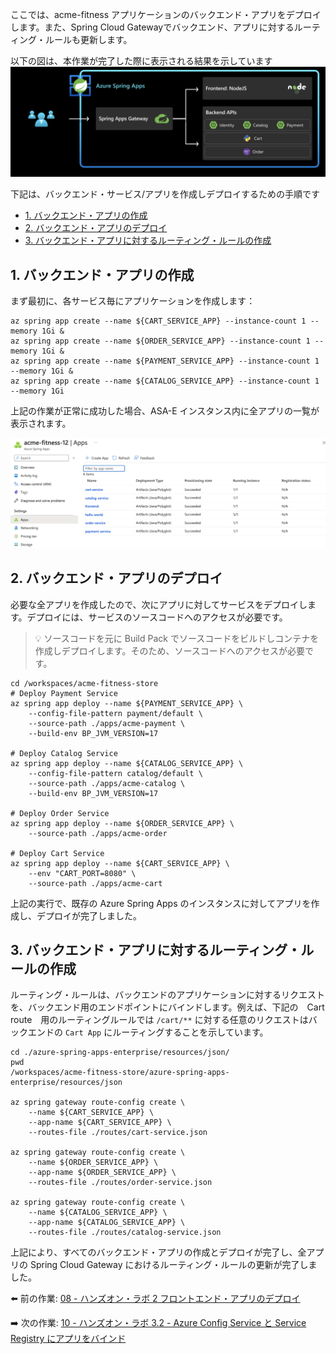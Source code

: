 ここでは、acme-fitness アプリケーションのバックエンド・アプリをデプロイします。また、Spring Cloud Gatewayでバックエンド、アプリに対するルーティング・ルールも更新します。

以下の図は、本作業が完了した際に表示される結果を示しています
![diagram](images/scg-frontend-backend.png)

下記は、バックエンド・サービス/アプリを作成しデプロイするための手順です
- [1. バックエンド・アプリの作成](#1-create-backend-apps)
- [2. バックエンド・アプリのデプロイ](#2-deploy-backend-apps)
- [3. バックエンド・アプリに対するルーティング・ルールの作成](#3-create--routing-rules-for-the-backend-apps)



## 1. バックエンド・アプリの作成

まず最初に、各サービス毎にアプリケーションを作成します：

```shell
az spring app create --name ${CART_SERVICE_APP} --instance-count 1 --memory 1Gi &
az spring app create --name ${ORDER_SERVICE_APP} --instance-count 1 --memory 1Gi &
az spring app create --name ${PAYMENT_SERVICE_APP} --instance-count 1 --memory 1Gi &
az spring app create --name ${CATALOG_SERVICE_APP} --instance-count 1 --memory 1Gi 
```

上記の作業が正常に成功した場合、ASA-E インスタンス内に全アプリの一覧が表示されます。

![all-apps](./images/all-apps.png)

## 2. バックエンド・アプリのデプロイ

必要な全アプリを作成したので、次にアプリに対してサービスをデプロイします。デプロイには、サービスのソースコードへのアクセスが必要です。

> 💡 ソースコードを元に Build Pack でソースコードをビルドしコンテナを作成しデプロイします。そのため、ソースコードへのアクセスが必要です。

```shell
cd /workspaces/acme-fitness-store
# Deploy Payment Service
az spring app deploy --name ${PAYMENT_SERVICE_APP} \
    --config-file-pattern payment/default \
    --source-path ./apps/acme-payment \
    --build-env BP_JVM_VERSION=17

# Deploy Catalog Service
az spring app deploy --name ${CATALOG_SERVICE_APP} \
    --config-file-pattern catalog/default \
    --source-path ./apps/acme-catalog \
    --build-env BP_JVM_VERSION=17

# Deploy Order Service
az spring app deploy --name ${ORDER_SERVICE_APP} \
    --source-path ./apps/acme-order 

# Deploy Cart Service 
az spring app deploy --name ${CART_SERVICE_APP} \
    --env "CART_PORT=8080" \
    --source-path ./apps/acme-cart 
```

上記の実行で、既存の Azure Spring Apps のインスタンスに対してアプリを作成し、デプロイが完了しました。

## 3. バックエンド・アプリに対するルーティング・ルールの作成

ルーティング・ルールは、バックエンドのアプリケーションに対するリクエストを、バックエンド用のエンドポイントにバインドします。例えば、下記の　Cart route　用のルーティングルールでは `/cart/**` に対する任意のリクエストはバックエンドの `Cart App` にルーティングすることを示しています。

```shell
cd ./azure-spring-apps-enterprise/resources/json/
pwd 
/workspaces/acme-fitness-store/azure-spring-apps-enterprise/resources/json

az spring gateway route-config create \
    --name ${CART_SERVICE_APP} \
    --app-name ${CART_SERVICE_APP} \
    --routes-file ./routes/cart-service.json
    
az spring gateway route-config create \
    --name ${ORDER_SERVICE_APP} \
    --app-name ${ORDER_SERVICE_APP} \
    --routes-file ./routes/order-service.json

az spring gateway route-config create \
    --name ${CATALOG_SERVICE_APP} \
    --app-name ${CATALOG_SERVICE_APP} \
    --routes-file ./routes/catalog-service.json
```

上記により、すべてのバックエンド・アプリの作成とデプロイが完了し、全アプリの Spring Cloud Gateway におけるルーティング・ルールの更新が完了しました。

⬅️ 前の作業: [08 - ハンズオン・ラボ 2 フロントエンド・アプリのデプロイ](../08-hol-2-deploy-frontend-app/README.md)

➡️ 次の作業: [10 - ハンズオン・ラボ 3.2 - Azure Config Service と Service Registry にアプリをバインド](../10-hol-3.2-bind-apps-to-acs-service-reg/README.md)